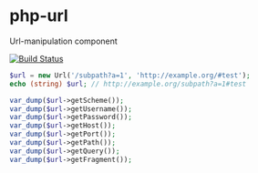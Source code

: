 php-url
=======

Url-manipulation component

[![Build Status](https://travis-ci.org/rkrx/php-url.svg?branch=master)](https://travis-ci.org/rkrx/php-url)

```PHP
$url = new Url('/subpath?a=1', 'http://example.org/#test');
echo (string) $url; // http://example.org/subpath?a=1#test

var_dump($url->getScheme());
var_dump($url->getUsername());
var_dump($url->getPassword());
var_dump($url->getHost());
var_dump($url->getPort());
var_dump($url->getPath());
var_dump($url->getQuery());
var_dump($url->getFragment());
```
